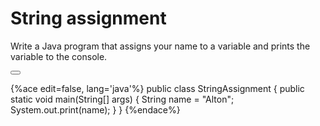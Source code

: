 <!--djw: done-->
<!--ajh:done-->
# String assignment

Write a Java program that assigns your name to a variable and prints the variable to the console.


<button class="section" target="section1" show="Sample Answer" hide="Hide Answer"></button>

<!--sec data-title="Answer" data-id="section1" data-show=false ces-->
{%ace edit=false, lang='java'%}
public class StringAssignment {
	public static void main(String[] args) {
		String name = "Alton";
		System.out.print(name);
	}
}
{%endace%}
<!--endsec-->